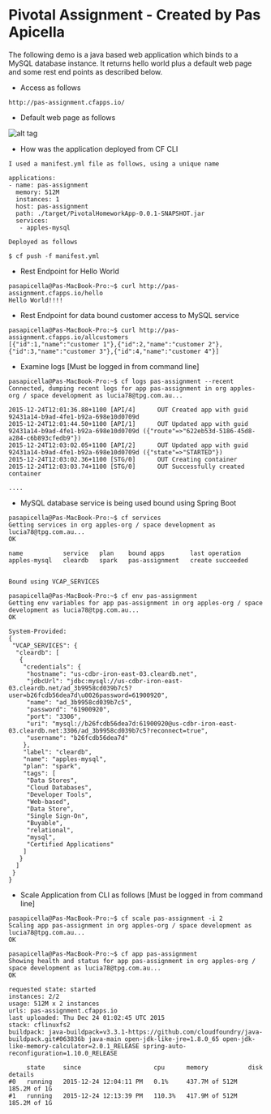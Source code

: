 <h1> Pivotal Assignment - Created by Pas Apicella </h1>

The following demo is a java based web application which binds to a MySQL database instance. It returns hello 
world plus a default web page and some rest end points as described below.

- Access as follows

```
http://pas-assignment.cfapps.io/
```

- Default web page as follows 

![alt tag](https://dl.dropboxusercontent.com/u/15829935/pivotal-assignment.png)

- How was the application deployed from CF CLI

```
I used a manifest.yml file as follows, using a unique name

applications:
- name: pas-assignment
  memory: 512M
  instances: 1
  host: pas-assignment
  path: ./target/PivotalHomeworkApp-0.0.1-SNAPSHOT.jar
  services:
   - apples-mysql
   
Deployed as follows

$ cf push -f manifest.yml

```
- Rest Endpoint for Hello World

```
pasapicella@Pas-MacBook-Pro:~$ curl http://pas-assignment.cfapps.io/hello
Hello World!!!!
```

- Rest Endpoint for data bound customer access to MySQL service

```
pasapicella@Pas-MacBook-Pro:~$ curl http://pas-assignment.cfapps.io/allcustomers
[{"id":1,"name":"customer 1"},{"id":2,"name":"customer 2"},{"id":3,"name":"customer 3"},{"id":4,"name":"customer 4"}]
```

- Examine logs [Must be logged in from command line]

```
pasapicella@Pas-MacBook-Pro:~$ cf logs pas-assignment --recent
Connected, dumping recent logs for app pas-assignment in org apples-org / space development as lucia78@tpg.com.au...

2015-12-24T12:01:36.88+1100 [API/4]      OUT Created app with guid 92431a14-b9ad-4fe1-b92a-698e10d0709d
2015-12-24T12:01:44.50+1100 [API/1]      OUT Updated app with guid 92431a14-b9ad-4fe1-b92a-698e10d0709d ({"route"=>"622eb53d-5186-45d8-a284-c6b893cfedb9"})
2015-12-24T12:03:02.05+1100 [API/2]      OUT Updated app with guid 92431a14-b9ad-4fe1-b92a-698e10d0709d ({"state"=>"STARTED"})
2015-12-24T12:03:02.36+1100 [STG/0]      OUT Creating container
2015-12-24T12:03:03.74+1100 [STG/0]      OUT Successfully created container

....

```

- MySQL database service is being used bound using Spring Boot 

```
pasapicella@Pas-MacBook-Pro:~$ cf services
Getting services in org apples-org / space development as lucia78@tpg.com.au...
OK

name           service   plan    bound apps       last operation
apples-mysql   cleardb   spark   pas-assignment   create succeeded


Bound using VCAP_SERVICES

pasapicella@Pas-MacBook-Pro:~$ cf env pas-assignment
Getting env variables for app pas-assignment in org apples-org / space development as lucia78@tpg.com.au...
OK

System-Provided:
{
 "VCAP_SERVICES": {
  "cleardb": [
   {
    "credentials": {
     "hostname": "us-cdbr-iron-east-03.cleardb.net",
     "jdbcUrl": "jdbc:mysql://us-cdbr-iron-east-03.cleardb.net/ad_3b9958cd039b7c5?user=b26fcdb56dea7d\u0026password=61900920",
     "name": "ad_3b9958cd039b7c5",
     "password": "61900920",
     "port": "3306",
     "uri": "mysql://b26fcdb56dea7d:61900920@us-cdbr-iron-east-03.cleardb.net:3306/ad_3b9958cd039b7c5?reconnect=true",
     "username": "b26fcdb56dea7d"
    },
    "label": "cleardb",
    "name": "apples-mysql",
    "plan": "spark",
    "tags": [
     "Data Stores",
     "Cloud Databases",
     "Developer Tools",
     "Web-based",
     "Data Store",
     "Single Sign-On",
     "Buyable",
     "relational",
     "mysql",
     "Certified Applications"
    ]
   }
  ]
 }
}

```

- Scale Application from CLI as follows [Must be logged in from command line]

```
pasapicella@Pas-MacBook-Pro:~$ cf scale pas-assignment -i 2
Scaling app pas-assignment in org apples-org / space development as lucia78@tpg.com.au...
OK

pasapicella@Pas-MacBook-Pro:~$ cf app pas-assignment
Showing health and status for app pas-assignment in org apples-org / space development as lucia78@tpg.com.au...
OK

requested state: started
instances: 2/2
usage: 512M x 2 instances
urls: pas-assignment.cfapps.io
last uploaded: Thu Dec 24 01:02:45 UTC 2015
stack: cflinuxfs2
buildpack: java-buildpack=v3.3.1-https://github.com/cloudfoundry/java-buildpack.git#063836b java-main open-jdk-like-jre=1.8.0_65 open-jdk-like-memory-calculator=2.0.1_RELEASE spring-auto-reconfiguration=1.10.0_RELEASE

     state     since                    cpu      memory           disk           details
#0   running   2015-12-24 12:04:11 PM   0.1%     437.7M of 512M   185.2M of 1G
#1   running   2015-12-24 12:13:39 PM   110.3%   417.9M of 512M   185.2M of 1G

```
